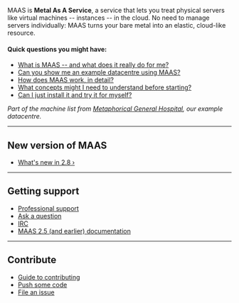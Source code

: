 MAAS is **Metal As A Service**, a service that lets you treat physical servers like virtual machines -- instances -- in the cloud.  No need to manage servers individually: MAAS turns your bare metal into an elastic, cloud-like resource.

#### Quick questions you might have:

* [What is MAAS -- and what does it really do for me?](/t/what-is-maas/840)
* [Can you show me an example datacentre using MAAS?](/t/give-me-an-example-of-maas/1314)
* [How does MAAS work, in detail?](/t/what-is-maas/840#heading--how-maas-works)
* [What concepts might I need to understand before starting?](/t/concepts-and-terms/785)
* [Can I just install it and try it for myself?](/t/explore-maas/787)

<!-- vanilla
![splash-screen|690x406](images/18456dbd3fbfec14eddd044816fd0719692282da.jpeg)
 vanilla -->

<!-- ui
![splash-screen|690x406](images/18456dbd3fbfec14eddd044816fd0719692282da.jpeg)
 ui -->

<!-- cli
### ADD SUITABLE CLI EXAMPLE OR PRINTOUT ###
 cli -->

*Part of the machine list from [Metaphorical General Hospital](/t/give-me-an-example-of-maas/1314), our example datacentre.*

---

<h2 id="heading--whats-new">New version of MAAS</h2>

- [What's new in 2.8 ›](https://discourse.maas.io/t/whats-new-in-maas-2-8/1655)

---

<h2 id="heading--getting-support">Getting support</h2>

- [Professional support](https://maas.io/contact-us)
- [Ask a question](http://askubuntu.com/questions/tagged/maas)
- [IRC](http://webchat.freenode.net/?channels=maas)
- [MAAS 2.5 (and earlier) documentation](https://old-docs.maas.io/2.5/en/)

---

<h2 id="heading--contribute">Contribute</h2>

- [Guide to contributing](/t/writing-guide/747)
- [Push some code](https://launchpad.net/maas)
- [File an issue](https://bugs.launchpad.net/maas/+filebug)

